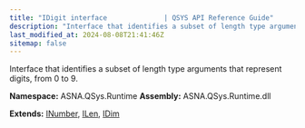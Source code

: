 ```yaml
---
title: "IDigit interface              | QSYS API Reference Guide"
description: "Interface that identifies a subset of length type arguments that represent digits, from 0 to 9. "
last_modified_at: 2024-08-08T21:41:46Z
sitemap: false
---
```


Interface that identifies a subset of length type arguments that represent digits, from 0 to 9.

**Namespace:** ASNA.QSys.Runtime
**Assembly:** ASNA.QSys.Runtime.dll

**Extends:** [INumber](/reference/runtime/qsys-runtime/i-number.html), [ILen](/reference/runtime/qsys-runtime/i-len.html), [IDim](/reference/runtime/qsys-runtime/i-dim.html)
<br>
<br>
